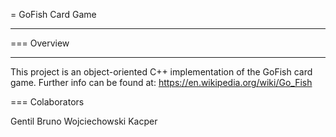 
= GoFish Card Game

----

=== Overview

----
This project is an object-oriented C++ implementation of the GoFish card game. Further info can be found at: 
https://en.wikipedia.org/wiki/Go_Fish

=== Colaborators

Gentil Bruno
Wojciechowski Kacper
